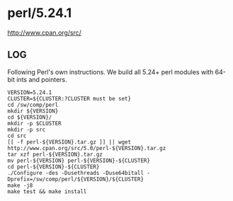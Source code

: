perl/5.24.1
===========

<http://www.cpan.org/src/>

LOG
---

Following Perl's own instructions.  We build all 5.24+ perl modules with 64-bit
ints and pointers.

    VERSION=5.24.1
    CLUSTER=${CLUSTER:?CLUSTER must be set}
    cd /sw/comp/perl
    mkdir ${VERSION}
    cd ${VERSION}/
    mkdir -p $CLUSTER
    mkdir -p src
    cd src
    [[ -f perl-${VERSION}.tar.gz ]] || wget http://www.cpan.org/src/5.0/perl-${VERSION}.tar.gz
    tar xzf perl-${VERSION}.tar.gz 
    mv perl-${VERSION} perl-${VERSION}-${CLUSTER}
    cd perl-${VERSION}-${CLUSTER}
    ./Configure -des -Dusethreads -Duse64bitall -Dprefix=/sw/comp/perl/${VERSION}/${CLUSTER}
    make -j8
    make test && make install

